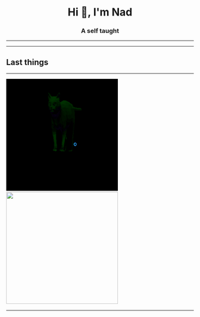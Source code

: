 <h1 align="center">Hi 👋, I'm Nad</h1>
<h3 align="center">A self taught</h3>

---------------------

---------------------

## Last things
---------------------

[<img width="300" height="300" src="./res/green_cat.gif">](https://github.com/nadnone/polygon_renderer)
[<img width="300" height="300" src="./res/raycaster.gif">](https://github.com/nadnone/ray_caster)

---------------------